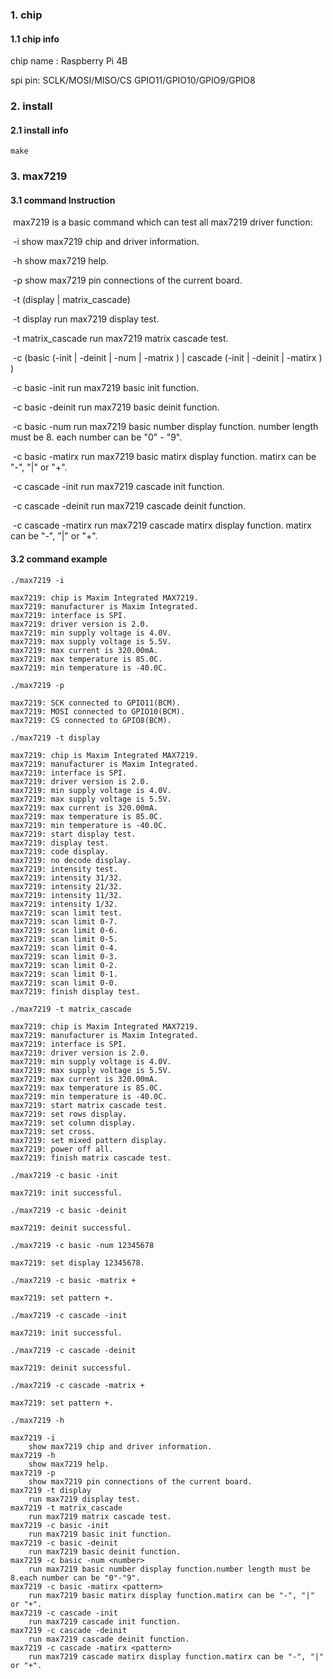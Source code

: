 ### 1. chip

#### 1.1 chip info

chip name : Raspberry Pi 4B

spi pin: SCLK/MOSI/MISO/CS GPIO11/GPIO10/GPIO9/GPIO8

### 2. install

#### 2.1 install info

```shell
make
```

### 3. max7219

#### 3.1 command Instruction

​          max7219 is a basic command which can test all max7219 driver function:

​           -i        show max7219 chip and driver information.

​           -h       show max7219 help.

​           -p       show max7219 pin connections of the current board.

​           -t (display | matrix_cascade)

​           -t display        run max7219 display test.

​           -t matrix_cascade        run max7219 matrix cascade test.

​           -c (basic (-init | -deinit | -num <number> | -matrix <pattern> ) | cascade (-init | -deinit | -matirx <pattern>) )

​           -c basic -init        run max7219 basic init function.

​           -c basic -deinit        run max7219 basic deinit function.

​           -c basic -num <number>        run max7219 basic number display function. number length must be 8. each number can be "0" - "9".

​           -c basic -matirx <pattern>        run max7219 basic matirx display function. matirx can be "-", "|" or "+".

​           -c cascade -init        run max7219 cascade init function.

​           -c cascade -deinit        run max7219 cascade deinit function.

​           -c cascade -matirx <pattern>        run max7219 cascade matirx display function. matirx can be "-", "|" or "+".

#### 3.2 command example

```shell
./max7219 -i

max7219: chip is Maxim Integrated MAX7219.
max7219: manufacturer is Maxim Integrated.
max7219: interface is SPI.
max7219: driver version is 2.0.
max7219: min supply voltage is 4.0V.
max7219: max supply voltage is 5.5V.
max7219: max current is 320.00mA.
max7219: max temperature is 85.0C.
max7219: min temperature is -40.0C.
```

```shell
./max7219 -p

max7219: SCK connected to GPIO11(BCM).
max7219: MOSI connected to GPIO10(BCM).
max7219: CS connected to GPIO8(BCM).
```

```shell
./max7219 -t display

max7219: chip is Maxim Integrated MAX7219.
max7219: manufacturer is Maxim Integrated.
max7219: interface is SPI.
max7219: driver version is 2.0.
max7219: min supply voltage is 4.0V.
max7219: max supply voltage is 5.5V.
max7219: max current is 320.00mA.
max7219: max temperature is 85.0C.
max7219: min temperature is -40.0C.
max7219: start display test.
max7219: display test.
max7219: code display.
max7219: no decode display.
max7219: intensity test.
max7219: intensity 31/32.
max7219: intensity 21/32.
max7219: intensity 11/32.
max7219: intensity 1/32.
max7219: scan limit test.
max7219: scan limit 0-7.
max7219: scan limit 0-6.
max7219: scan limit 0-5.
max7219: scan limit 0-4.
max7219: scan limit 0-3.
max7219: scan limit 0-2.
max7219: scan limit 0-1.
max7219: scan limit 0-0.
max7219: finish display test.
```

```shell
./max7219 -t matrix_cascade

max7219: chip is Maxim Integrated MAX7219.
max7219: manufacturer is Maxim Integrated.
max7219: interface is SPI.
max7219: driver version is 2.0.
max7219: min supply voltage is 4.0V.
max7219: max supply voltage is 5.5V.
max7219: max current is 320.00mA.
max7219: max temperature is 85.0C.
max7219: min temperature is -40.0C.
max7219: start matrix cascade test.
max7219: set rows display.
max7219: set column display.
max7219: set cross.
max7219: set mixed pattern display.
max7219: power off all.
max7219: finish matrix cascade test.
```

```shell
./max7219 -c basic -init

max7219: init successful.
```

```shell
./max7219 -c basic -deinit

max7219: deinit successful.
```

```shell
./max7219 -c basic -num 12345678

max7219: set display 12345678.
```

```shell
./max7219 -c basic -matrix +

max7219: set pattern +.
```

```shell
./max7219 -c cascade -init

max7219: init successful.
```

```shell
./max7219 -c cascade -deinit

max7219: deinit successful.
```

```shell
./max7219 -c cascade -matrix +

max7219: set pattern +.
```

```shell
./max7219 -h

max7219 -i
	show max7219 chip and driver information.
max7219 -h
	show max7219 help.
max7219 -p
	show max7219 pin connections of the current board.
max7219 -t display
	run max7219 display test.
max7219 -t matrix_cascade
	run max7219 matrix cascade test.
max7219 -c basic -init
	run max7219 basic init function.
max7219 -c basic -deinit
	run max7219 basic deinit function.
max7219 -c basic -num <number>
	run max7219 basic number display function.number length must be 8.each number can be "0"-"9".
max7219 -c basic -matirx <pattern>
	run max7219 basic matirx display function.matirx can be "-", "|" or "+".
max7219 -c cascade -init
	run max7219 cascade init function.
max7219 -c cascade -deinit
	run max7219 cascade deinit function.
max7219 -c cascade -matirx <pattern>
	run max7219 cascade matirx display function.matirx can be "-", "|" or "+".
```

